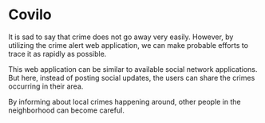 # Covilo

It is sad to say that crime does not go away very easily. However, by utilizing
the crime alert web application, we can make probable efforts to trace it as
rapidly as possible.

This web application can be similar to available social network applications.
But here, instead of posting social updates, the users can share the crimes
occurring in their area.

By informing about local crimes happening around, other people in the
neighborhood can become careful.